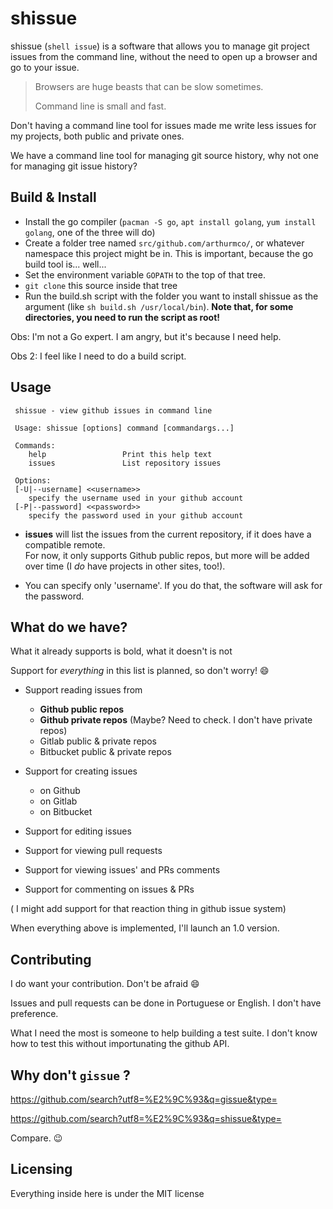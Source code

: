 # shissue

shissue (`shell issue`) is a software that allows you to manage git project issues 
from the command line, without the need to open up a browser and go to your issue.

> Browsers are huge beasts that can be slow sometimes.
> 
> Command line is small and fast.

Don't having a command line tool for issues made me write less issues for
my projects, both public and private ones. 

We have a command line tool for managing git source history, why not one for
managing git issue history?

## Build & Install

 - Install the go compiler (`pacman -S go`, `apt install golang`, `yum install golang`, one of the three will do)
 - Create a folder tree named `src/github.com/arthurmco/`, or whatever 
   namespace this project might be in. This is important, because the go build 
   tool is... well...
 - Set the environment variable `GOPATH` to the top of that tree.
 - `git clone` this source inside that tree
 - Run the build.sh script with the folder you want to install shissue as the argument (like `sh build.sh /usr/local/bin`). **Note that, for some directories, you need to run the script as root!**
 
 Obs: I'm not a Go expert. I am angry, but it's because I need help.
 
 Obs 2: I feel like I need to do a build script.
 
## Usage

```
 shissue - view github issues in command line

 Usage: shissue [options] command [commandargs...]

 Commands: 
	help                 Print this help text
	issues               List repository issues

 Options: 
 [-U|--username] <<username>>
	specify the username used in your github account
 [-P|--password] <<password>>
	specify the password used in your github account

```

* **issues** will list the issues from the current repository, if it does
 have a compatible remote.  
 For now, it only  supports Github public repos, but more will be added 
 over time (I *do* have  projects in other sites, too!). 
 
 * You can specify only 'username'. If you do that, the software will ask for the 
   password.

## What do we have?

What it already supports is bold, what it doesn't is not

Support for *everything* in this list is planned, so don't worry! :smile:

 - Support reading issues from
   - **Github public repos**
   - **Github private repos** (Maybe? Need to check. I don't have private repos)
   - Gitlab public & private repos
   - Bitbucket public & private repos
   
 - Support for creating issues
   - on Github
   - on Gitlab
   - on Bitbucket
   
 - Support for editing issues
 - Support for viewing pull requests
 - Support for viewing issues' and PRs comments
 - Support for commenting on issues & PRs
 
( I might add support for that reaction thing in github issue system)

When everything above is implemented, I'll launch an 1.0 version.

## Contributing

I do want your contribution. Don't be afraid :smile:

Issues and pull requests can be done in Portuguese or English. 
I don't have preference. 

What I need the most is someone to help building a test suite. I don't know
how to test this without importunating the github API.

## Why don't `gissue` ?

https://github.com/search?utf8=%E2%9C%93&q=gissue&type=

https://github.com/search?utf8=%E2%9C%93&q=shissue&type=

Compare. :wink:

## Licensing

Everything inside here is under the MIT license

